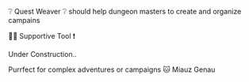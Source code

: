 ❔ Quest Weaver ❔ should help dungeon masters to create and organize campains

👷‍♂️ Supportive Tool ❗

Under Construction..

Purrfect for complex adventures or campaigns 🐱 Miauz Genau
